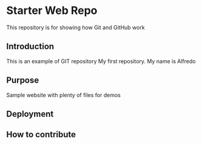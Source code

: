 # Starter Web Repo

This repository is for showing how Git and GitHub work 

## Introduction

This is an example of GIT repository
My first repository. My name is Alfredo

## Purpose

Sample website with plenty of files for demos

## Deployment

## How to contribute